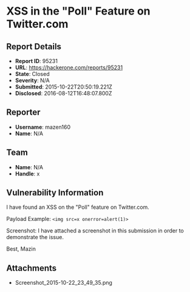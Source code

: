 # XSS in the "Poll" Feature on Twitter.com

## Report Details
- **Report ID**: 95231
- **URL**: https://hackerone.com/reports/95231
- **State**: Closed
- **Severity**: N/A
- **Submitted**: 2015-10-22T20:50:19.221Z
- **Disclosed**: 2016-08-12T16:48:07.800Z

## Reporter
- **Username**: mazen160
- **Name**: N/A

## Team
- **Name**: N/A
- **Handle**: x

## Vulnerability Information
I have found an XSS on the "Poll" feature on Twitter.com. 

Payload Example:
`<img src=x onerror=alert(1)>`

Screenshot: I have attached a screenshot in this submission in order to demonstrate the issue.

Best,
Mazin


## Attachments
- Screenshot_2015-10-22_23_49_35.png
